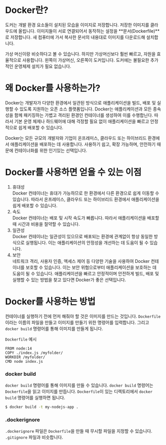 # Docker란?
도커는 개발 환경 요소들이 설치된 모습을 이미지로 저장합니다. 저장한 이미지를 클라우드에 올립니다. 이미지들이 서로 연결되어서 동작하는 설정을 **문서(Dockerfile)**로 저장합니다. 새 컴퓨터에 가서 복사한 문서의 내용대로 이미지를 다운로드해 설치합니다. 

가상 머신이랑 비슷하다고 볼 수 있습니다. 하지만 가상머신보다 훨씬 빠르고, 자원을 효율적으로 사용합니다. 왼쪽이 가상머신, 오른쪽이 도커입니다. 도커에는 불필요한 추가적인 운영체제 설치가 필요 없습니다.

# 왜 Docker를 사용하는가?

Docker는 개발자가 다양한 환경에서 일관된 방식으로 애플리케이션을 빌드, 배포 및 실행할 수 있도록 지원하는 오픈 소스 플랫폼입니다. Docker는 애플리케이션과 모든 종속성을 함께 패키징하는 가볍고 격리된 환경인 컨테이너를 생성하여 이를 수행합닌다. 따라서 기본 운영 체제나 하드웨어에 대해 걱정할 필요 없이 애플리케이션을 빠르고 안정적으로 쉽게 배포할 수 있습니다.

Docker는 모든 규모의 개발자와 기업이 온프레미스, 클라우드 또는 하이브리드 환경에서 애플리케이션을 배포하는 데 사용합니다. 사용하기 쉽고, 확장 가능하며, 안전하기 때문에 컨테이너화를 위한 인기있는 선택입니다.

# Docker를 사용하면 얻을 수 있는 이점
1. 휴대성 <br>
   Docker 컨테이너는 휴대가 가능하므로 한 환경에서 다른 환경으로 쉽게 이동할 수 있습니다. 따라서 온프레미스, 클라우드 또는 하이브리드 환경에서 애플리케이션을 쉽게 배포할 수 있습니다.
2. 속도 <br>
   Docker 컨테이너는 배포 및 시작 속도가 빠릅니다. 따라서 애플리케이션을 배포할 때 시간과 비용을 절약할 수 있습니다.
3. 일관성 <br>
   Docker 컨테이너는 일관성이 있으므로 배포되는 환경에 관계없이 항상 동일한 방식으로 실행됩니다. 이는 애플리케이션의 안정성을 개선하는 데 도움이 될 수 있습니다.
4. 보안 <br>
   네트워크 격리, 사용자 인증, 엑세스 제어 등 다양한 기술을 사용하여 Docker 컨테이너를 보호할 수 있습니다. 이는 보안 위협으로부터 애플리케이션을 보호하는 데 도움이 될 수 있습니다.
   애플리케이션을 빠르고 안정적이며 안전하게 빌드, 배포 및 실행할 수 있는 방법을 찾고 있다면 Docker가 좋은 선택입니다.

# Docker를 사용하는 방법
컨테이너를 실행하기 전에 먼저 해줘야 할 것은 이미지를 만드는 것입니다. `Dockerfile` 이라는 이름의 파일을 만들고 이미지를 만들기 위한 명령어를 입력합니다. 그리고 `docker build` 명령어를 통해 이미지를 만들게 됩니다.

`Dockerfile` 예시
```docker
FROM node:14
COPY ./index.js /myfolder/
WORKDIR /myfolder/
CMD node index.js
```

### docker build
`docker build` 명령어를 통해 이미지를 만들 수 있습니다. `docker build` 명령어는 `Dockerfile`을 읽고 이미지를 만듭니다. `Dockerfile`이 있는 디렉토리에서 `docker build` 명령어를 실행하면 됩니다.

```bash
$ docker build -t my-nodejs-app .
```

### .dockerignore
`.dockerignore` 파일은 `Dockerfile`을 만들 때 무시할 파일을 지정할 수 있습니다. `.gitignore` 파일과 비슷합니다.